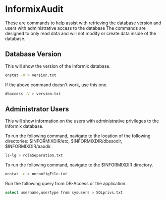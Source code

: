 # InformixAudit

These are commands to help assist with retrieving the database version and users with administrative access to the database The commands are designed to only read data and will not modify or create data inside of the database.

## Database Version

This will show the version of the Informix database.

``` Bash
onstat -V > version.txt
```

If the above command doesn't work, use this one.

``` Bash
dbaccess -V > version.txt
```

## Administrator Users

This will show information on the users with administrative privileges to the Informix database.


To run the following command, navigate to the location of the following directories: $INFORMIXDIR/etc, $INFORMIXDIR/dbssodir, $INFORMIXDIR/aaodir.
``` Bash
ls-lg > roleSeparation.txt
```

To run the following command, navigate to the $INFORMIXDIR directory.
``` Bash
onstat -c > onconfigFile.txt
```

Run the following query from DB-Access or the application.
``` Bash
select username,usertype from sysusers > SQLprivs.txt
```